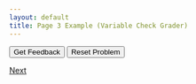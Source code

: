 ```yaml
---
layout: default
title: Page 3 Example (Variable Check Grader)
---
```


<div id="ej1-sortableTrash" class="sortable-code"></div> 
<div id="ej1-sortable" class="sortable-code"></div> 
<div style="clear:both;"></div> 
<p> 
    <input id="ej1-feedbackLink" value="Get Feedback" type="button" /> 
    <input id="ej1-newInstanceLink" value="Reset Problem" type="button" /> 
</p> 
<script type="text/javascript"> 
(function(){
  var attempts = 0
  var initial = "def hola():\n" +
    "	return 123\n" +
    "def hola: #distractor\n" +
    "	return hola #distractor";
  var parsonsPuzzle = new ParsonsWidget({
    "sortableId": "ej1-sortable",
    "max_wrong_lines": 10,
    "grader": ParsonsWidget._graders.LineBasedGrader,
    "exec_limit": 2500,
    "can_indent": true,
    "x_indent": 50,
    "lang": "en",
    "show_feedback": true,
    "trashId": "ej1-sortableTrash"
  });
  parsonsPuzzle.init(initial);
  parsonsPuzzle.shuffleLines();
  $("#ej1-newInstanceLink").click(function(event){
      event.preventDefault();
      parsonsPuzzle.shuffleLines();
  });
  $("#ej1-feedbackLink").click(function(event){
      attempts++;
      event.preventDefault();
      console.log("Attempts: " + attempts);
      console.log(parsonsPuzzle.getFeedback());
  });
})();
</script>

[Next](./example1.html)